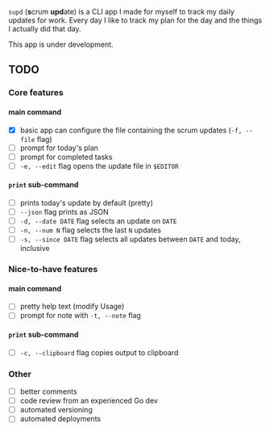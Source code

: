 `supd` (**s**crum **upd**ate) is a CLI app I made for myself to track my daily updates for work. Every day I like to track my plan for the day and the things I actually did that day.

This app is under development.

## TODO

### Core features

#### main command

- [x] basic app can configure the file containing the scrum updates (`-f, --file` flag)
- [ ] prompt for today's plan
- [ ] prompt for completed tasks
- [ ] `-e, --edit` flag opens the update file in `$EDITOR`

#### `print` sub-command

- [ ] prints today's update by default (pretty)
- [ ] `--json` flag prints as JSON
- [ ] `-d, --date DATE` flag selects an update on `DATE`
- [ ] `-n, --num N` flag selects the last `N` updates
- [ ] `-s, --since DATE` flag selects all updates between `DATE` and today, inclusive

### Nice-to-have features

#### main command

- [ ] pretty help text (modify Usage)
- [ ] prompt for note with `-t, --note` flag

#### `print` sub-command

- [ ] `-c, --clipboard` flag copies output to clipboard

### Other

- [ ] better comments
- [ ] code review from an experienced Go dev
- [ ] automated versioning
- [ ] automated deployments

